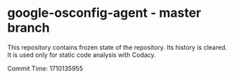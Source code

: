 # google-osconfig-agent - master branch

This repository contains frozen state of the repository.
Its history is cleared. It is used only for static code
analysis with Codacy.

Commit Time: 1710135955